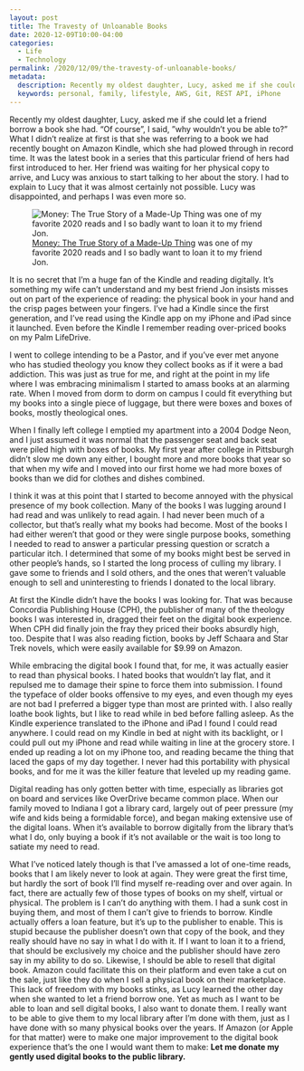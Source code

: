 ```yaml
---
layout: post
title: The Travesty of Unloanable Books
date: 2020-12-09T10:00-04:00
categories:
  - Life
  - Technology
permalink: /2020/12/09/the-travesty-of-unloanable-books/
metadata:
  description: Recently my oldest daughter, Lucy, asked me if she could let a friend borrow a book she had.
  keywords: personal, family, lifestyle, AWS, Git, REST API, iPhone
---
```


Recently my oldest daughter, Lucy, asked me if she could let a friend borrow a book she had. “Of course”, I said, ”why wouldn’t you be able to?” What I didn’t realize at first is that she was referring to a book we had recently bought on Amazon Kindle, which she had plowed through in record time. It was the latest book in a series that this particular friend of hers had first introduced to her. Her friend was waiting for her physical copy to arrive, and Lucy was anxious to start talking to her about the story. I had to explain to Lucy that it was almost certainly not possible. Lucy was disappointed, and perhaps I was even more so.

<!-- excerpt -->

<figure>
<img src="{{site.url}}/assets/kindle-by-fireplace.jpg" srcset="{{site.url}}/assets/kindle-by-fireplace.jpg, {{site.url}}/assets/kindle-by-fireplace@2x.jpg 2x" alt="Money: The True Story of a Made-Up Thing was one of my favorite 2020 reads and I so badly want to loan it to my friend Jon." class="post-img half" />
<figcaption><a href="https://amzn.to/37CtUTW" target="_blan">Money: The True Story of a Made-Up Thing</a> was one of my favorite 2020 reads and I so badly want to loan it to my friend Jon.</figcaption>
</figure>

It is no secret that I’m a huge fan of the Kindle and reading digitally. It’s something my wife can’t understand and my best friend Jon insists misses out on part of the experience of reading: the physical book in your hand and the crisp pages between your fingers. I’ve had a Kindle since the first generation, and I’ve read using the Kindle app on my iPhone and iPad since it launched. Even before the Kindle I remember reading over-priced books on my Palm LifeDrive.

I went to college intending to be a Pastor, and if you’ve ever met anyone who has studied theology you know they collect books as if it were a bad addiction. This was just as true for me, and right at the point in my life where I was embracing minimalism I started to amass books at an alarming rate. When I moved from dorm to dorm on campus I could fit everything but my books into a single piece of luggage, but there were boxes and boxes of books, mostly theological ones. 

When I finally left college I emptied my apartment into a 2004 Dodge Neon, and I just assumed it was normal that the passenger seat and back seat were piled high with boxes of books. My first year after college in Pittsburgh didn’t slow me down any either, I bought more and more books that year so that when my wife and I moved into our first home we had more boxes of books than we did for clothes and dishes combined.

I think it was at this point that I started to become annoyed with the physical presence of my book collection. Many of the books I was lugging around I had read and was unlikely to read again. I had never been much of a collector, but that’s really what my books had become. Most of the books I had either weren’t that good or they were single purpose books, something I needed to read to answer a particular pressing question or scratch a particular itch. I determined that some of my books might best be served in other people’s hands, so I started the long process of culling my library. I gave some to friends and I sold others, and the ones that weren’t valuable enough to sell and uninteresting to friends I donated to the local library.

At first the Kindle didn’t have the books I was looking for. That was because Concordia Publishing House (CPH), the publisher of many of the theology books I was interested in, dragged their feet on the digital book experience. When CPH did finally join the fray they priced their books absurdly high, too. Despite that I was also reading fiction, books by Jeff Schaara and Star Trek novels, which were easily available for $9.99 on Amazon.

While embracing the digital book I found that, for me, it was actually easier to read than physical books. I hated books that wouldn’t lay flat, and it repulsed me to damage their spine to force them into submission. I found the typeface of older books offensive to my eyes, and even though my eyes are not bad I preferred a bigger type than most are printed with. I also really loathe book lights, but I like to read while in bed before falling asleep. As the Kindle experience translated to the iPhone and iPad I found I could read anywhere. I could read on my Kindle in bed at night with its backlight, or I could pull out my iPhone and read while waiting in line at the grocery store. I ended up reading a lot on my iPhone too, and reading became the thing that laced the gaps of my day together. I never had this portability with physical books, and for me it was the killer feature that leveled up my reading game.

Digital reading has only gotten better with time, especially as libraries got on board and services like OverDrive became common place. When our family moved to Indiana I got a library card, largely out of peer pressure (my wife and kids being a formidable force), and began making extensive use of the digital loans. When it’s available to borrow digitally from the library that’s what I do, only buying a book if it’s not available or the wait is too long to satiate my need to read.

What I’ve noticed lately though is that I’ve amassed a lot of one-time reads, books that I am likely never to look at again. They were great the first time, but hardly the sort of book I’ll find myself re-reading over and over again. In fact, there are actually few of those types of books on my shelf, virtual or physical. The problem is I can’t do anything with them. I had a sunk cost in buying them, and most of them I can’t give to friends to borrow. Kindle actually offers a loan feature, but it’s up to the publisher to enable. This is stupid because the publisher doesn’t own that copy of the book, and they really should have no say in what I do with it. If I want to loan it to a friend, that should be exclusively my choice and the publisher should have zero say in my ability to do so. Likewise, I should be able to resell that digital book. Amazon could facilitate this on their platform and even take a cut on the sale, just like they do when I sell a physical book on their marketplace. This lack of freedom with my books stinks, as Lucy learned the other day when she wanted to let a friend borrow one. Yet as much as I want to be able to loan and sell digital books, I also want to donate them. I really want to be able to give them to my local library after I’m done with them, just as I have done with so many physical books over the years. If Amazon (or Apple for that matter) were to make one major improvement to the digital book experience that’s the one I would want them to make: **Let me donate my gently used digital books to the public library.**
